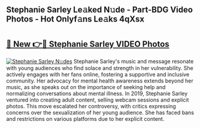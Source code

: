 ## Stephanie Sarley Le𝚊ked N𝚞de - Part-BDG Video Photos - Hot Onlyf𝚊ns Le𝚊ks 4qXsx

# <h2><a href="http://ac30850.deff.icu/?id=Stephanie+Sarley">🔗 New 👉🔴 Stephanie Sarley VIDEO Photos</a></h2>

[![Stephanie Sarley N𝚞des](https://i.imgur.com/rIISA9y.gif)](http://ac30850.deff.icu/?id=Stephanie+Sarley)
Stephanie Sarley's music and message resonate with young audiences who find solace and strength in her vulnerability. She actively engages with her fans online, fostering a supportive and inclusive community. Her advocacy for mental health awareness extends beyond her music, as she speaks out on the importance of seeking help and normalizing conversations about mental illness. In 2019, Stephanie Sarley ventured into creating adult content, selling webcam sessions and explicit photos. This move escalated her controversy, with critics expressing concerns over the sexualization of her young audience. She has faced bans and restrictions on various platforms due to her explicit content.
